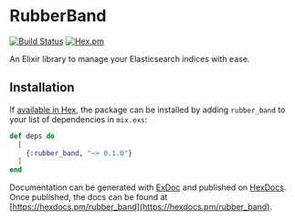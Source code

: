 # RubberBand

[![Build Status](https://travis-ci.org/tlux/rubber_band.svg?branch=master)](https://travis-ci.org/tlux/rubber_band)
[![Hex.pm](https://img.shields.io/hexpm/v/rubber_band.svg)](https://hex.pm/packages/rubber_band)

An Elixir library to manage your Elasticsearch indices with ease.

## Installation

If [available in Hex](https://hex.pm/docs/publish), the package can be installed
by adding `rubber_band` to your list of dependencies in `mix.exs`:

```elixir
def deps do
  [
    {:rubber_band, "~> 0.1.0"}
  ]
end
```

Documentation can be generated with [ExDoc](https://github.com/elixir-lang/ex_doc)
and published on [HexDocs](https://hexdocs.pm). Once published, the docs can
be found at [https://hexdocs.pm/rubber_band](https://hexdocs.pm/rubber_band).

